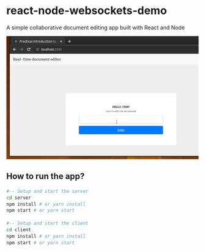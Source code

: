 # react-node-websockets-demo
A simple collaborative document editing app built with React and Node

![](./media/preview.gif)

## How to run the app?

```bash
#-- Setup and start the server
cd server
npm install # or yarn install
npm start # or yarn start

#-- Setup and start the client
cd client
npm install # or yarn install
npm start # or yarn start
```

